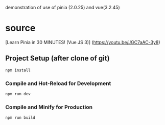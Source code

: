 demonstration of use of pinia (2.0.25) and vue(3.2.45)

# source

[Learn Pinia in 30 MINUTES! (Vue JS 3)] (https://youtu.be/JGC7aAC-3y8)



## Project Setup (after clone of git)

```sh
npm install
```

### Compile and Hot-Reload for Development

```sh
npm run dev
```

### Compile and Minify for Production

```sh
npm run build
```
